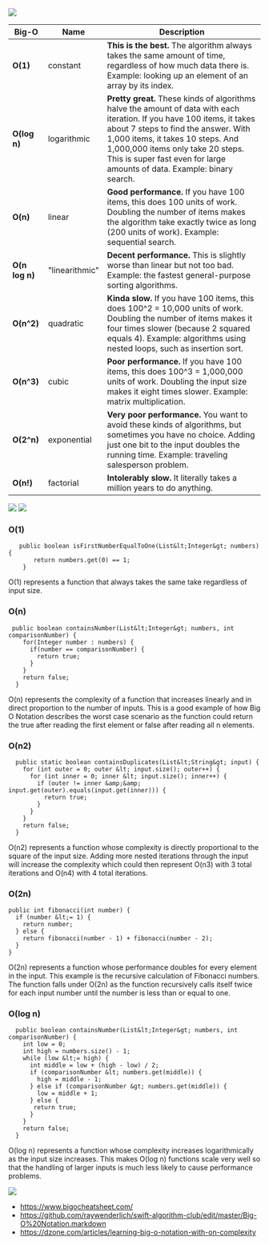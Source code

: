 <img src="https://github.com/vaquarkhan/Notes-for-FAANG/blob/master/Algorithms/Resources/BigO1.PNG">



Big-O | Name | Description
------| ---- | -----------
**O(1)** | constant | **This is the best.** The algorithm always takes the same amount of time, regardless of how much data there is. Example: looking up an element of an array by its index.
**O(log n)** | logarithmic | **Pretty great.** These kinds of algorithms halve the amount of data with each iteration. If you have 100 items, it takes about 7 steps to find the answer. With 1,000 items, it takes 10 steps. And 1,000,000 items only take 20 steps. This is super fast even for large amounts of data. Example: binary search.
**O(n)** | linear | **Good performance.** If you have 100 items, this does 100 units of work. Doubling the number of items makes the algorithm take exactly twice as long (200 units of work). Example: sequential search.
**O(n log n)** | "linearithmic" | **Decent performance.** This is slightly worse than linear but not too bad. Example: the fastest general-purpose sorting algorithms.
**O(n^2)** | quadratic | **Kinda slow.** If you have 100 items, this does 100^2 = 10,000 units of work. Doubling the number of items makes it four times slower (because 2 squared equals 4). Example: algorithms using nested loops, such as insertion sort.
**O(n^3)** | cubic | **Poor performance.** If you have 100 items, this does 100^3 = 1,000,000 units of work. Doubling the input size makes it eight times slower. Example: matrix multiplication.
**O(2^n)** | exponential | **Very poor performance.** You want to avoid these kinds of algorithms, but sometimes you have no choice. Adding just one bit to the input doubles the running time. Example: traveling salesperson problem.
**O(n!)** | factorial | **Intolerably slow.** It literally takes a million years to do anything.  



<img  src="https://github.com/vaquarkhan/Notes-for-FAANG/blob/master/Algorithms/Resources/BigO2.PNG">


<img  src="https://github.com/vaquarkhan/Notes-for-FAANG/blob/master/Algorithms/Resources/BigO3.PNG">


### O(1)

       public boolean isFirstNumberEqualToOne(List&lt;Integer&gt; numbers) {
           return numbers.get(0) == 1;
        }

O(1) represents a function that always takes the same take regardless of input size.

### O(n)

     public boolean containsNumber(List&lt;Integer&gt; numbers, int comparisonNumber) {
        for(Integer number : numbers) {
          if(number == comparisonNumber) {
            return true;
          }
        }
        return false;
      }

O(n) represents the complexity of a function that increases linearly and in direct proportion to the number of inputs. This is a good example of how Big O Notation describes the worst case scenario as the function could return the true after reading the first element or false after reading all n elements.

### O(n2)

      public static boolean containsDuplicates(List&lt;String&gt; input) {
        for (int outer = 0; outer &lt; input.size(); outer++) {
          for (int inner = 0; inner &lt; input.size(); inner++) {
            if (outer != inner &amp;&amp; input.get(outer).equals(input.get(inner))) {
              return true;
            }
          }
        }
        return false;
      }

O(n2) represents a function whose complexity is directly proportional to the square of the input size. Adding more nested iterations through the input will increase the complexity which could then represent O(n3) with 3 total iterations and O(n4) with 4 total iterations.

### O(2n)

    public int fibonacci(int number) {
      if (number &lt;= 1) {
        return number;
      } else {
        return fibonacci(number - 1) + fibonacci(number - 2);
      }
    }

O(2n) represents a function whose performance doubles for every element in the input. This example is the recursive calculation of Fibonacci numbers. The function falls under O(2n) as the function recursively calls itself twice for each input number until the number is less than or equal to one.

### O(log n)
      public boolean containsNumber(List&lt;Integer&gt; numbers, int comparisonNumber) {
        int low = 0;
        int high = numbers.size() - 1;
        while (low &lt;= high) {
          int middle = low + (high - low) / 2;
          if (comparisonNumber &lt; numbers.get(middle)) {
            high = middle - 1;
          } else if (comparisonNumber &gt; numbers.get(middle)) {
            low = middle + 1;
          } else {
           return true;
          }
        }
        return false;
      }

O(log n) represents a function whose complexity increases logarithmically as the input size increases. This makes O(log n) functions scale very well so that the handling of larger inputs is much less likely to cause performance problems.



<img src="https://github.com/vaquarkhan/Notes-for-FAANG/blob/master/Algorithms/Resources/BigO4.png">


- https://www.bigocheatsheet.com/
- https://github.com/raywenderlich/swift-algorithm-club/edit/master/Big-O%20Notation.markdown
- https://dzone.com/articles/learning-big-o-notation-with-on-complexity
